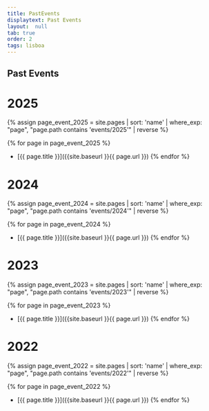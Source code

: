 ```yaml
---
title: PastEvents
displaytext: Past Events
layout:  null
tab: true
order: 2
tags: lisboa
---
```



## Past Events

# 2025

{% assign page_event_2025 = site.pages | sort: 'name' | where_exp: "page", "page.path contains 'events/2025'" | reverse %}

{% for page in page_event_2025 %}
* [{{ page.title }}]({{site.baseurl }}{{ page.url }})
  {% endfor %}

# 2024

{% assign page_event_2024 = site.pages | sort: 'name' | where_exp: "page", "page.path contains 'events/2024'" | reverse %}

{% for page in page_event_2024 %}
* [{{ page.title }}]({{site.baseurl }}{{ page.url }})
  {% endfor %}

# 2023

{% assign page_event_2023 = site.pages | sort: 'name' | where_exp: "page", "page.path contains 'events/2023'" | reverse %}

{% for page in page_event_2023 %}
* [{{ page.title }}]({{site.baseurl }}{{ page.url }})
  {% endfor %}

# 2022

{% assign page_event_2022 = site.pages | sort: 'name' | where_exp: "page", "page.path contains 'events/2022'" | reverse %}

{% for page in page_event_2022 %}
* [{{ page.title }}]({{site.baseurl }}{{ page.url }})
  {% endfor %}